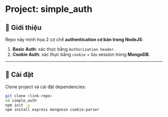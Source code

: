 # Project: simple_auth

## 📌 Giới thiệu
Repo này minh họa 2 cơ chế **authentication cơ bản trong NodeJS**:
1. **Basic Auth**: xác thực bằng `Authorization header`.
2. **Cookie Auth**: xác thực bằng `cookie` + lưu session trong **MongoDB**.

---

## 🔧 Cài đặt
Clone project và cài đặt dependencies:

```bash
git clone <link-repo>
cd simple_auth
npm init -y
npm install express mongoose cookie-parser

